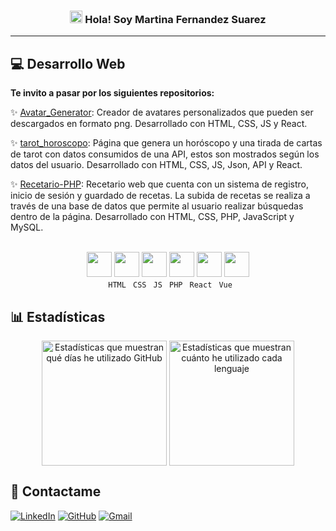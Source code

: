 <h3 align="center"><img src="https://raw.githubusercontent.com/sidbelbase/sidbelbase/master/wave.gif" width="20px"> Hola! Soy Martina Fernandez Suarez</h3>
<hr/>

## :computer: Desarrollo Web
<p><strong>Te invito a pasar por los siguientes repositorios:</strong></p>

:sparkles: [Avatar_Generator](https://github.com/MartinaFSA/Avatar_Generator): Creador de avatares personalizados que pueden ser descargados en formato png. Desarrollado con HTML, CSS, JS y React.

:sparkles: [tarot_horoscopo](https://github.com/MartinaFSA/tarot_horoscopo): Página que genera un horóscopo y una tirada de cartas de tarot con datos consumidos de una API, estos son mostrados según los datos del usuario. Desarrollado con HTML, CSS, JS, Json, API y React.

:sparkles: [Recetario-PHP](https://github.com/MartinaFSA/Recetario-PHP): Recetario web que cuenta con un sistema de registro, inicio de sesión y guardado de recetas. La subida de recetas se realiza a través de una base de datos que permite al usuario realizar búsquedas dentro de la página. Desarrollado con HTML, CSS, PHP, JavaScript y MySQL.
 
<br>

<div align="center">
      <img align="bottom" width="40" src="https://github.com/MarikIshtar007/MarikIshtar007/blob/master/images/html.svg" alt="">
      <img width="40" src="https://github.com/MarikIshtar007/MarikIshtar007/blob/master/images/css.svg" alt="">
      <img width="40" src="https://github.com/MarikIshtar007/MarikIshtar007/blob/master/images/js.svg" alt="">
      <img width="40" src="https://github.com/MarikIshtar007/MarikIshtar007/blob/master/images/php.svg" alt="">
      <img width="40" src="https://github.com/MarikIshtar007/MarikIshtar007/blob/master/images/react.svg" alt="">
      <img width="40" src="https://img.icons8.com/color/48/000000/vue-js.png" alt="">
</div>

<div align="center"> 
      <code> HTML</code>
      <code> CSS</code>
      <code> JS</code>
      <code> PHP</code>
      <code> React</code>
      <code> Vue</code>
</div>

  
## :bar_chart: Estadísticas
<div align="center">
    <img align="center" height="200" src="https://github-readme-stats.vercel.app/api?username=MartinaFSA&show_icons=true&theme=tokyonight&locale=es&custom_title=Estadísticas%20de%20GitHub&line_height=27" alt="Estadísticas que muestran qué días he utilizado GitHub"/> <img  height="200" align="center" src="https://github-readme-stats.vercel.app/api/top-langs/?username=MartinaFSA&theme=tokyonight&locale=es&layout=compact" alt="Estadísticas que muestran cuánto he utilizado cada lenguaje"/>
 </div>
  

## :speech_balloon: Contactame 

[![LinkedIn](https://img.shields.io/badge/linkedin-%230077B5.svg?style=for-the-badge&logo=linkedin&logoColor=white)](https://www.linkedin.com/in/martina-fernandez-suarez/) 
[![GitHub](https://img.shields.io/badge/GitHub-black?style=for-the-badge&logo=GitHub&logoColor=white)](https://github.com/MartinaFSA)
[![Gmail](https://img.shields.io/badge/Gmail-D14836?style=for-the-badge&logo=gmail&logoColor=white)](https://mail.google.com/mail/?view=cm&source=mailto&to=martinafsa8@gmail.com)









